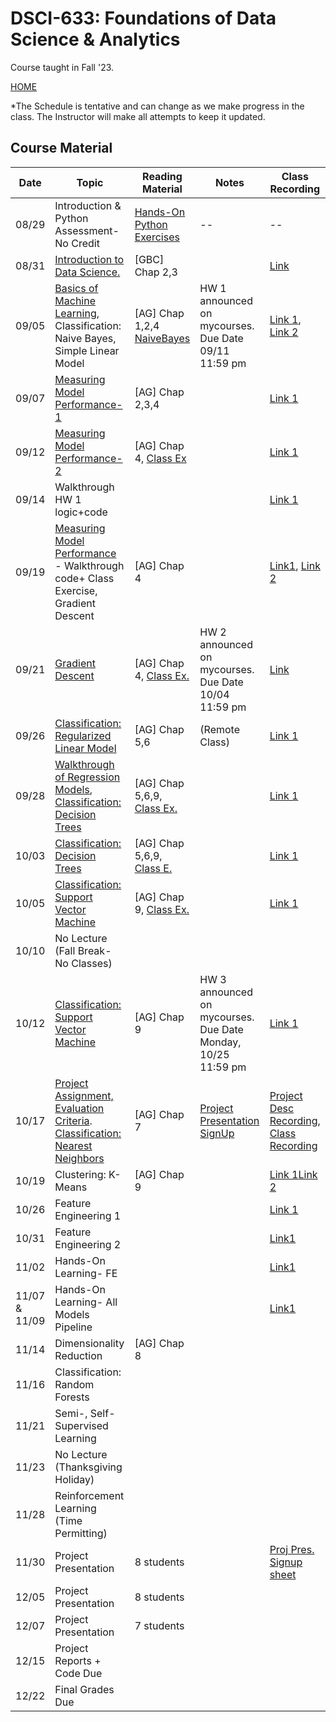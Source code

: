 
# DSCI-633: Foundations of Data Science & Analytics
Course taught in Fall '23.

[HOME](https://github.com/aiforsec/RIT-DSCI-633-FDS)

*The Schedule is tentative and can change as we make progress in the class. The Instructor will make all attempts to keep it updated.
## Course Material
| Date | Topic | Reading Material| Notes | Class Recording|
|-------|----------|---------------|-----------|----------|
| 08/29 |Introduction & Python Assessment-No Credit | [Hands-On Python Exercises](https://github.com/aiforsec/RIT-DSCI-633-FDS/blob/main/Syllabus/Lecture00) | -- | --|
| 08/31 |[Introduction to Data Science. ](https://github.com/aiforsec/RIT-DSCI-633-FDS/blob/main/Syllabus/Lecture01/Lec01.pptx) | [GBC] Chap 2,3| | [Link](https://rit.zoom.us/rec/share/iljfDog1m0bnvH7ZxanJIqPdjXdZPYtCws0DYmxE1P0BrdiKH1r3sWfDDVNBjcsl.ZYSUPn8DSjqYHUjK) |
| 09/05 |[Basics of Machine Learning](https://github.com/aiforsec/RIT-DSCI-633-FDS/blob/main/Syllabus/Lecture02/Lec02.pptx), Classification: Naive Bayes, Simple Linear Model| [AG] Chap 1,2,4 [NaiveBayes](https://www.cs.cmu.edu/~tom/mlbook/NBayesLogReg.pdf)| HW 1 announced on mycourses. Due Date 09/11 11:59 pm |[Link 1](https://rit.zoom.us/rec/share/bzPhOXUafxG_D047OoxAbka6WQJCqxzijlvexwPEdSZhHZHNWE36BVem3ojYoCXg.yZgiu0N_bs7oqgG5), [Link 2](https://rit.zoom.us/rec/share/k_VIXx5hMJh8P-HS5uQzXO_gIoBwRMDrJoCR-D-qCqxoQk7PqNDYuJoiUsr2uG1W.t1JbNPBySdWr-9h3) |
| 09/07 | [Measuring Model Performance-1](https://github.com/aiforsec/RIT-DSCI-633-FDS/blob/main/Syllabus/Lecture03/Lec03.pptx) |[AG] Chap 2,3,4| |[Link 1](https://rit.zoom.us/rec/share/szFmB9o20ZnKUVm1mezY9Fb-J3Ct-3FsEh0_Id4oUxLSu-OR6gaChjdu2nfi-3K2.lV7R5pVGCNqsI_rV)|
| 09/12 | [Measuring Model Performance-2](https://github.com/aiforsec/RIT-DSCI-633-FDS/blob/main/Syllabus/Lecture03/Lec03.pptx) |[AG] Chap 4, [Class Ex](https://colab.research.google.com/drive/106v96AO0W-1oDOcQGSTPQ_onWyFDS2zL?authuser=3)| |[Link 1](https://rit.zoom.us/rec/share/qyfVLmAHpZpQ7HjwDcIWDmDH75H1vSWQd5TWbuMYPMMUFMDCcu-T2M2V8DhLhmoY.NsRMHmf_KPEtWtSX)|
| 09/14 | Walkthrough HW 1 logic+code | | | [Link 1](https://rit.zoom.us/rec/share/fPhavA0WX21N1j5WjqeULuqUjjUQZcD6q5kXigA4SiOLZsN1RO6YZvgu8yZHYIiq.es1DHf8XY6h_ISO0)|
| 09/19 | [Measuring Model Performance]((https://github.com/aiforsec/RIT-DSCI-633-FDS/blob/main/Syllabus/Lecture03/Lec03.pptx)) - Walkthrough code+ Class Exercise, Gradient Descent |[AG] Chap 4 | |[Link1](https://rit.zoom.us/rec/share/pIkF8PT60n4le3paGz-3MhaJPRHst5UrzyfFLC-s7m4cWPvcvWvXwdTIYA-5Xpkm.gTkWSzZO67BEk_Ss?startTime=1695124960000), [Link 2](https://rit.zoom.us/rec/share/pIkF8PT60n4le3paGz-3MhaJPRHst5UrzyfFLC-s7m4cWPvcvWvXwdTIYA-5Xpkm.gTkWSzZO67BEk_Ss?startTime=1695125865000) | 
| 09/21 | [Gradient Descent](https://github.com/aiforsec/RIT-DSCI-633-FDS/blob/main/Syllabus/Lecture04/Lec04.pptx)|[AG] Chap 4, [Class Ex.](https://colab.research.google.com/drive/1asfpjbr5Ko3dMATNZTNDooXAqJrYLopI?usp=sharing)|HW 2 announced on mycourses. Due Date 10/04 11:59 pm  |[Link](https://rit.zoom.us/rec/share/k4iaKg0SAl6S5u5zbEPrknZaG35CQJ2SATAAhwF9TyuTY9x3GwGtl5-YZggQuINn.9F78q9RmTdzngzsy) |
| 09/26 | [Classification: Regularized Linear Model](https://github.com/aiforsec/RIT-DSCI-633-FDS/blob/main/Syllabus/Lecture05/Lec05.pptx) | [AG] Chap 5,6 |(Remote Class) |[Link 1](https://rit.zoom.us/rec/share/TZIfftzt7MYGbAma_xVXvLCZA9UsgCr-cAwSG21LY6GJ_gnQZtC-iFdae0jDUV7d.r_g1pAFOJ1MRBW3o) |
| 09/28 | [Walkthrough of Regression Models](https://colab.research.google.com/drive/1g43Lnv2_QEIA8Ms6T01kUrUEd6xjScIT?authuser=2#scrollTo=ivjRU8rSlGyk), [Classification: Decision Trees](https://github.com/aiforsec/RIT-DSCI-633-FDS/blob/main/Syllabus/Lecture06/Lec06.pptx)| [AG] Chap 5,6,9, [Class Ex.](https://colab.research.google.com/drive/1g43Lnv2_QEIA8Ms6T01kUrUEd6xjScIT?usp=sharing) |  |[Link 1](https://rit.zoom.us/rec/share/dqF06heGMctVdhD0JNAbg_NZYFqsMC2igEBi_SWyxqI49M0yKYT1FKSmjqPUvJbo.mh38cxpwjiZgje17)  |
| 10/03 | [Classification: Decision Trees](https://github.com/aiforsec/RIT-DSCI-633-FDS/blob/main/Syllabus/Lecture06/Lec06.pptx)| [AG] Chap 5,6,9, [Class E.](https://colab.research.google.com/drive/12fmEdKVNSUVO5uQjW9TQGVphgANvVajC?usp=sharing) |  |[Link 1](https://rit.zoom.us/rec/share/F5VYDlSA1sva0f4hXDuVhGtBVjQfL3xLn3WtbYIGZ_4Y0PU4FkQdBC9mTn4vpm6e.4WypLwt-_KYFh6Qd)  |
| 10/05 | [Classification: Support Vector Machine](https://github.com/aiforsec/RIT-DSCI-633-FDS/blob/main/Syllabus/Lecture07/Lec07.pptx)| [AG] Chap 9, [Class Ex.](https://colab.research.google.com/drive/1N9NKflosY-iOirDudUhZyxDYXUFGW12E?authuser=3#scrollTo=YZhPwe10TdRH) | |[Link 1](https://rit.zoom.us/rec/share/6qmdjPDNAV7VkS_KD2t4v2eE9xQmRq293W9yotYhuVtxfJyFAEsi0FYgf2iwpt-I.m3W87ZvljZhx70Mh) |
| 10/10 | No Lecture (Fall Break- No Classes) | |  | |
| 10/12 | [Classification: Support Vector Machine](https://github.com/aiforsec/RIT-DSCI-633-FDS/blob/main/Syllabus/Lecture07/Lec07.pptx)| [AG] Chap 9 | HW 3 announced on mycourses. Due Date Monday, 10/25 11:59 pm |[Link 1](https://rit.zoom.us/rec/share/dDkzQ3fCW-SBldInoku5geD12LQNMlzpYjuyFpj8itViDtVqcRjAQfsVUwPOW1Zt.yncw92MLrYMjopjK) |
| 10/17 | [Project Assignment, Evaluation Criteria](https://github.com/aiforsec/RIT-DSCI-633-FDS/tree/main/Syllabus/ProjectFiles). [Classification: Nearest Neighbors](https://github.com/aiforsec/RIT-DSCI-633-FDS/blob/main/Syllabus/Lecture08/Lec08.pptx)| [AG] Chap 7 | [Project Presentation SignUp](https://docs.google.com/spreadsheets/d/1gVTZzcjhA27w_CaHj6_YT2-7UaysRjj7dam5PLRNPI8/edit?usp=sharing)|[Project Desc Recording](https://rit.zoom.us/rec/share/ifT32hsnJW6BqjZidbnB1VMpXPLu6R8I7N8Nmiy3JNqK_o6FF4s28WwO8-IsuM07.Com1i4GLxidInkql?startTime=1697544443000), [Class Recording](https://rit.zoom.us/rec/share/ifT32hsnJW6BqjZidbnB1VMpXPLu6R8I7N8Nmiy3JNqK_o6FF4s28WwO8-IsuM07.Com1i4GLxidInkql?startTime=1697546533000) |
| 10/19 | Clustering: K-Means|[AG] Chap 9 |  | [Link 1](https://rit.zoom.us/rec/share/qHjGCW3wpdyhQJFEr7MbRqfYZ6gIK7Fb84xjSX-SRPf2X7Kq3M-nCCIgYOD2ELwi.yiRRbkd91LZecEtH?startTime=1697716979000)[Link 2](https://rit.zoom.us/rec/share/PKMdBbmq3F6_-lSN4zLfc0Y7NXCH3tjNOXGyO3pNWQzCqX0Qfkb_EZPMmQek_O3o.2k8Dl-dTpcxHcsps?startTime=1698321668000)|
| 10/26 | Feature Engineering 1 | |  |[Link 1](https://rit.zoom.us/rec/share/PKMdBbmq3F6_-lSN4zLfc0Y7NXCH3tjNOXGyO3pNWQzCqX0Qfkb_EZPMmQek_O3o.2k8Dl-dTpcxHcsps?startTime=1698324577000) |
| 10/31 | Feature Engineering 2 | |  | [Link1]() |
| 11/02 | Hands-On Learning- FE| |  | [Link1]() |
| 11/07 & 11/09 |Hands-On Learning- All Models Pipeline| |  |[Link1]()  |
| 11/14 | Dimensionality Reduction|[AG] Chap 8|    |  |
| 11/16 | Classification: Random Forests | |  | |
| 11/21 |Semi-, Self-Supervised Learning| |  | |
| 11/23 | No Lecture (Thanksgiving Holiday)| | | |
| 11/28 | Reinforcement Learning (Time Permitting) | | |  |
| 11/30 | Project Presentation| 8 students | | [Proj Pres. Signup sheet](https://docs.google.com/spreadsheets/d/1gVTZzcjhA27w_CaHj6_YT2-7UaysRjj7dam5PLRNPI8/edit#gid=0)|
| 12/05 | Project Presentation| 8 students | | |
| 12/07 | Project Presentation| 7 students | | |
| 12/15 | Project Reports + Code Due | | |
| 12/22 | Final Grades Due | |  | |

